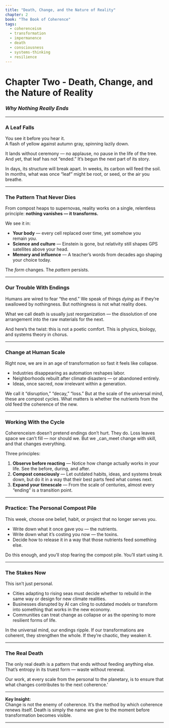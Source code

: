 ```yaml
---
title: "Death, Change, and the Nature of Reality"
chapter: 2
book: "The Book of Coherence"
tags:
  - coherenceism
  - transformation
  - impermanence
  - death
  - consciousness
  - systems-thinking
  - resilience
---
```


# Chapter Two - Death, Change, and the Nature of Reality

### *Why Nothing Really Ends*

---
### **A Leaf Falls**

You see it before you hear it.  
A flash of yellow against autumn gray, spinning lazily down.

It lands without ceremony — no applause, no pause in the life of the tree.  
And yet, that leaf has not “ended.” It’s begun the next part of its story.

In days, its structure will break apart. In weeks, its carbon will feed the soil. In months, what was once “leaf” might be root, or seed, or the air you breathe.

---
### **The Pattern That Never Dies**

From compost heaps to supernovas, reality works on a single, relentless principle: **nothing vanishes — it transforms.**

We see it in:

- **Your body** — every cell replaced over time, yet somehow you remain _you_.
- **Science and culture** — Einstein is gone, but relativity still shapes GPS satellites above your head.
- **Memory and influence** — A teacher’s words from decades ago shaping your choice today.

The _form_ changes. The _pattern_ persists.

---
### **Our Trouble With Endings**

Humans are wired to fear “the end.” We speak of things _dying_ as if they’re swallowed by nothingness. But nothingness is not what reality does.

What we call death is usually just reorganization — the dissolution of one arrangement into the raw materials for the next.

And here’s the twist: this is not a poetic comfort. This is physics, biology, and systems theory in chorus.

---
### **Change at Human Scale**

Right now, we are in an age of transformation so fast it feels like collapse.

- Industries disappearing as automation reshapes labor.
- Neighborhoods rebuilt after climate disasters — or abandoned entirely.
- Ideas, once sacred, now irrelevant within a generation.

We call it “disruption,” “decay,” “loss.” But at the scale of the universal mind, these are compost cycles. What matters is whether the nutrients from the old feed the coherence of the new.

---
### **Working With the Cycle**

Coherenceism doesn’t pretend endings don’t hurt. They do. Loss leaves space we can’t fill — nor should we. But we _can_meet change with skill, and that changes everything.

Three principles:

1. **Observe before reacting** — Notice how change actually works in your life. See the before, during, and after.
2. **Compost consciously** — Let outdated habits, ideas, and systems break down, but do it in a way that their best parts feed what comes next.
3. **Expand your timescale** — From the scale of centuries, almost every “ending” is a transition point.

---
### **Practice: The Personal Compost Pile**

This week, choose one belief, habit, or project that no longer serves you.

- Write down what it once gave you — the nutrients.
- Write down what it’s costing you now — the toxins.
- Decide how to release it in a way that those nutrients feed something else.

Do this enough, and you’ll stop fearing the compost pile. You’ll start using it.

---
### **The Stakes Now**

This isn’t just personal.

- Cities adapting to rising seas must decide whether to rebuild in the same way or design for new climate realities.
- Businesses disrupted by AI can cling to outdated models or transform into something that works in the new economy.
- Communities can treat change as collapse or as the opening to more resilient forms of life.

In the universal mind, our endings ripple. If our transformations are coherent, they strengthen the whole. If they’re chaotic, they weaken it.

---
### **The Real Death**

The only real death is a pattern that ends without feeding anything else. That’s entropy in its truest form — waste without renewal.

Our work, at every scale from the personal to the planetary, is to ensure that what changes contributes to the next coherence.'

---
**Key Insight:**  
Change is not the enemy of coherence. It’s the method by which coherence renews itself. Death is simply the name we give to the moment before transformation becomes visible.

---
